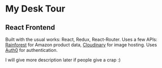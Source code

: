 # My Desk Tour 
## React Frontend

Built with the usual works: React, Redux, React-Router.
Uses a few APIs: [Rainforest](https://rainforestapi.com/) for Amazon product data, [Cloudinary](https://cloudinary.com/) for image hosting.
Uses [Auth0](https://auth0.com/) for authentication. 

I will give more description later if people give a crap :)
